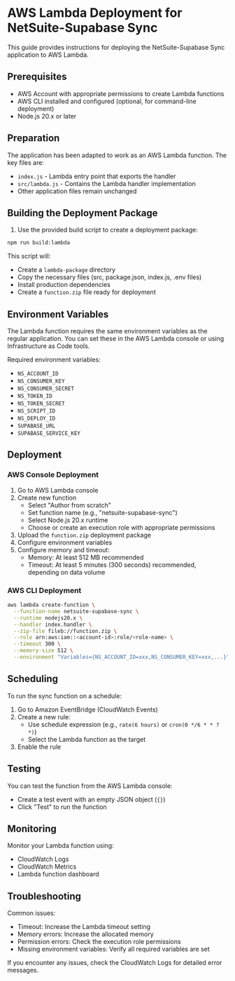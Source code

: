 # AWS Lambda Deployment for NetSuite-Supabase Sync

This guide provides instructions for deploying the NetSuite-Supabase Sync application to AWS Lambda.

## Prerequisites

- AWS Account with appropriate permissions to create Lambda functions
- AWS CLI installed and configured (optional, for command-line deployment)
- Node.js 20.x or later

## Preparation

The application has been adapted to work as an AWS Lambda function. The key files are:

- `index.js` - Lambda entry point that exports the handler
- `src/lambda.js` - Contains the Lambda handler implementation
- Other application files remain unchanged

## Building the Deployment Package

1. Use the provided build script to create a deployment package:

```bash
npm run build:lambda
```

This script will:
- Create a `lambda-package` directory
- Copy the necessary files (src, package.json, index.js, .env files)
- Install production dependencies
- Create a `function.zip` file ready for deployment

## Environment Variables

The Lambda function requires the same environment variables as the regular application. You can set these in the AWS Lambda console or using Infrastructure as Code tools.

Required environment variables:
- `NS_ACCOUNT_ID`
- `NS_CONSUMER_KEY`
- `NS_CONSUMER_SECRET`
- `NS_TOKEN_ID`
- `NS_TOKEN_SECRET`
- `NS_SCRIPT_ID`
- `NS_DEPLOY_ID`
- `SUPABASE_URL`
- `SUPABASE_SERVICE_KEY`

## Deployment

### AWS Console Deployment

1. Go to AWS Lambda console
2. Create new function
   - Select "Author from scratch"
   - Set function name (e.g., "netsuite-supabase-sync")
   - Select Node.js 20.x runtime
   - Choose or create an execution role with appropriate permissions
3. Upload the `function.zip` deployment package
4. Configure environment variables
5. Configure memory and timeout:
   - Memory: At least 512 MB recommended
   - Timeout: At least 5 minutes (300 seconds) recommended, depending on data volume

### AWS CLI Deployment

```bash
aws lambda create-function \
  --function-name netsuite-supabase-sync \
  --runtime nodejs20.x \
  --handler index.handler \
  --zip-file fileb://function.zip \
  --role arn:aws:iam::<account-id>:role/<role-name> \
  --timeout 300 \
  --memory-size 512 \
  --environment "Variables={NS_ACCOUNT_ID=xxx,NS_CONSUMER_KEY=xxx,...}"
```

## Scheduling

To run the sync function on a schedule:

1. Go to Amazon EventBridge (CloudWatch Events)
2. Create a new rule:
   - Use schedule expression (e.g., `rate(6 hours)` or `cron(0 */6 * * ? *)`)
   - Select the Lambda function as the target
3. Enable the rule

## Testing

You can test the function from the AWS Lambda console:
- Create a test event with an empty JSON object (`{}`)
- Click "Test" to run the function

## Monitoring

Monitor your Lambda function using:
- CloudWatch Logs
- CloudWatch Metrics
- Lambda function dashboard

## Troubleshooting

Common issues:
- Timeout: Increase the Lambda timeout setting
- Memory errors: Increase the allocated memory
- Permission errors: Check the execution role permissions
- Missing environment variables: Verify all required variables are set

If you encounter any issues, check the CloudWatch Logs for detailed error messages. 